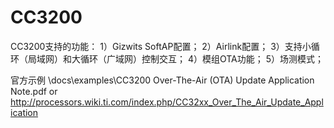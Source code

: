 # CC3200

CC3200支持的功能：
1）Gizwits SoftAP配置；
2）Airlink配置；
3）支持小循环（局域网）和大循环（广域网）控制交互；
4）模组OTA功能；
5）场测模式；


官方示例
\docs\examples\CC3200 Over-The-Air (OTA) Update Application Note.pdf
or
http://processors.wiki.ti.com/index.php/CC32xx_Over_The_Air_Update_Application
